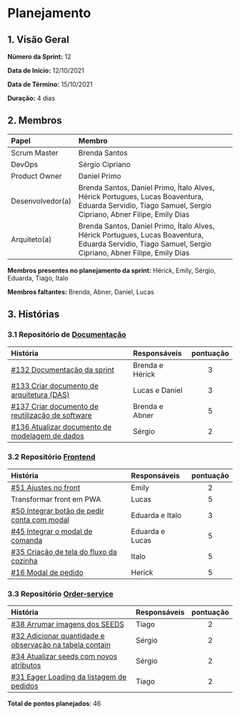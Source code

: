 # Planejamento

## 1. Visão Geral

**Número da Sprint:** 12

**Data de Início:** 12/10/2021

**Data de Término:** 15/10/2021

**Duração:** 4 dias

## 2. Membros
|      Papel       |          Membro            |
| :--------------  | :-----------------------   |
|    Scrum Master  |       Brenda Santos        |
|      DevOps      |      Sérgio Cipriano       |
|   Product Owner  |       Daniel Primo         |
| Desenvolvedor(a) |Brenda Santos, Daniel Primo, Ítalo Alves, Hérick Portugues, Lucas Boaventura, Eduarda Servidio, Tiago Samuel, Sergio Cipriano, Abner Filipe, Emily Dias |
|   Arquiteto(a)   |Brenda Santos, Daniel Primo, Ítalo Alves, Hérick Portugues, Lucas Boaventura, Eduarda Servidio, Tiago Samuel, Sergio Cipriano, Abner Filipe, Emily Dias| 

**Membros presentes no planejamento da sprint:** Hérick, Emily, Sérgio, Eduarda, Tiago, Italo

**Membros faltantes:** Brenda, Abner, Daniel, Lucas

## 3. Histórias

### 3.1 Repositório de [Documentação](https://github.com/UnBArqDsw2021-1/2021.1_G02_TaNaMesa_docs)
|  História  | Responsáveis  | pontuação | 
| :--------  | :-----------  | :-------: | 
| [#132 Documentação da sprint](https://github.com/UnBArqDsw2021-1/2021.1_G02_TaNaMesa_docs/issues/132) | Brenda e Hérick | 3 |
| [#133 Criar documento de arquitetura (DAS)](https://github.com/UnBArqDsw2021-1/2021.1_G02_TaNaMesa_docs/issues/133)  | Lucas e Daniel | 3 |
| [#137 Criar documento de reutilização de software](https://github.com/UnBArqDsw2021-1/2021.1_G02_TaNaMesa_docs/issues/137) | Brenda e Abner  | 5 |
| [#136 Atualizar documento de modelagem de dados](https://github.com/UnBArqDsw2021-1/2021.1_G02_TaNaMesa_docs/issues/136) | Sérgio | 2 |

### 3.2 Repositório [Frontend](https://github.com/UnBArqDsw2021-1/2021.1_G02_TaNaMesa_Frontend)
|  História  | Responsáveis  | pontuação | 
| :--------  | :-----------  | :-------: |
| [#51 Ajustes no front](https://github.com/UnBArqDsw2021-1/2021.1_G02_TaNaMesa_Frontend/issues/51) | Emily  | 2 |
| Transformar front em PWA | Lucas | 5 |
| [#50 Integrar botão de pedir conta com modal](https://github.com/UnBArqDsw2021-1/2021.1_G02_TaNaMesa_Frontend/issues/50)  | Eduarda e Italo |     3     |
| [#45 Integrar o modal de comanda](https://github.com/UnBArqDsw2021-1/2021.1_G02_TaNaMesa_Frontend/issues/45) | Eduarda e Lucas | 5 |
| [#35 Criação de tela do fluxo da cozinha](https://github.com/UnBArqDsw2021-1/2021.1_G02_TaNaMesa_Frontend/issues/35)| Italo | 5 |
| [#16 Modal de pedido](https://github.com/UnBArqDsw2021-1/2021.1_G02_TaNaMesa_Frontend/issues/16) | Herick | 5 |

### 3.3 Repositório [Order-service](https://github.com/UnBArqDsw2021-1/2021.1_G02_TaNaMesa_Order_Service)
|     História     |  Responsáveis   | pontuação | 
| :--------------  | :-------------  | :-------: | 
| [#38 Arrumar imagens dos SEEDS](https://github.com/UnBArqDsw2021-1/2021.1_G02_TaNaMesa_Order_Service/issues/38) | Tiago | 2 |
| [#32 Adicionar quantidade e observação na tabela contain](https://github.com/UnBArqDsw2021-1/2021.1_G02_TaNaMesa_Order_Service/issues/32) | Sérgio | 2 |
| [#34 Atualizar seeds com novos atributos](https://github.com/UnBArqDsw2021-1/2021.1_G02_TaNaMesa_Order_Service/issues/34) | Sérgio | 2 |
| [#31 Eager Loading da listagem de pedidos](https://github.com/UnBArqDsw2021-1/2021.1_G02_TaNaMesa_Order_Service/issues/31) | Tiago | 2 |

**Total de pontos planejados**: 46
